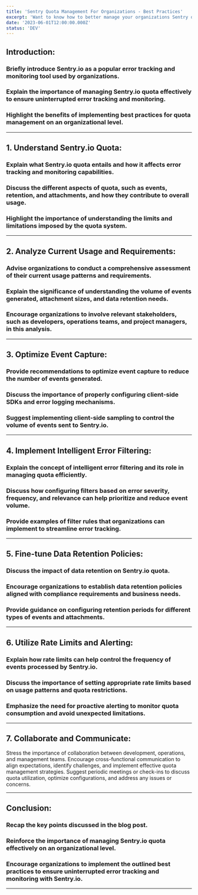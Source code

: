 ```yaml
---
title: 'Sentry Quota Management For Organizations - Best Practices'
excerpt: 'Want to know how to better manage your organizations Sentry quota? 👀 We will cover some of the best practices for organisational quota management, to ensure teams are getting the most value for their consumption 🥳💸'
date: '2023-06-01T12:00:00.000Z'
status: 'DEV'
---
```


## Introduction:

### Briefly introduce Sentry.io as a popular error tracking and monitoring tool used by organizations.
### Explain the importance of managing Sentry.io quota effectively to ensure uninterrupted error tracking and monitoring.
### Highlight the benefits of implementing best practices for quota management on an organizational level.

---

## 1. Understand Sentry.io Quota:
### Explain what Sentry.io quota entails and how it affects error tracking and monitoring capabilities.
### Discuss the different aspects of quota, such as events, retention, and attachments, and how they contribute to overall usage.
### Highlight the importance of understanding the limits and limitations imposed by the quota system.

---

## 2. Analyze Current Usage and Requirements:
### Advise organizations to conduct a comprehensive assessment of their current usage patterns and requirements.
### Explain the significance of understanding the volume of events generated, attachment sizes, and data retention needs.
### Encourage organizations to involve relevant stakeholders, such as developers, operations teams, and project managers, in this analysis.

---

## 3. Optimize Event Capture:
### Provide recommendations to optimize event capture to reduce the number of events generated.
### Discuss the importance of properly configuring client-side SDKs and error logging mechanisms.
### Suggest implementing client-side sampling to control the volume of events sent to Sentry.io.

---

## 4. Implement Intelligent Error Filtering:
### Explain the concept of intelligent error filtering and its role in managing quota efficiently.
### Discuss how configuring filters based on error severity, frequency, and relevance can help prioritize and reduce event volume.
### Provide examples of filter rules that organizations can implement to streamline error tracking.

---

## 5. Fine-tune Data Retention Policies:
### Discuss the impact of data retention on Sentry.io quota.
### Encourage organizations to establish data retention policies aligned with compliance requirements and business needs.
### Provide guidance on configuring retention periods for different types of events and attachments.

---

## 6. Utilize Rate Limits and Alerting:
### Explain how rate limits can help control the frequency of events processed by Sentry.io.
### Discuss the importance of setting appropriate rate limits based on usage patterns and quota restrictions.
### Emphasize the need for proactive alerting to monitor quota consumption and avoid unexpected limitations.

---

## 7. Collaborate and Communicate:

Stress the importance of collaboration between development, operations, and management teams.
Encourage cross-functional communication to align expectations, identify challenges, and implement effective quota management strategies.
Suggest periodic meetings or check-ins to discuss quota utilization, optimize configurations, and address any issues or concerns.

---

## Conclusion:

### Recap the key points discussed in the blog post.
### Reinforce the importance of managing Sentry.io quota effectively on an organizational level.
### Encourage organizations to implement the outlined best practices to ensure uninterrupted error tracking and monitoring with Sentry.io.

---

